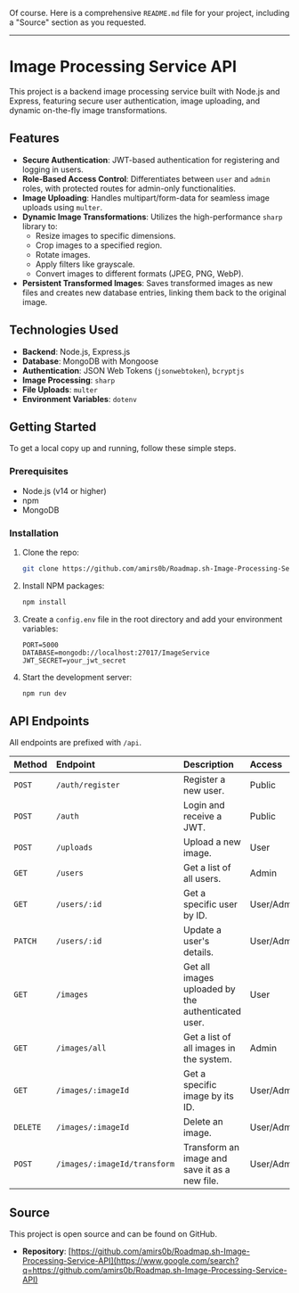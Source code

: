 Of course. Here is a comprehensive `README.md` file for your project, including a "Source" section as you requested.

-----

# Image Processing Service API

This project is a backend image processing service built with Node.js and Express, featuring secure user authentication, image uploading, and dynamic on-the-fly image transformations.

## Features

* **Secure Authentication**: JWT-based authentication for registering and logging in users.
* **Role-Based Access Control**: Differentiates between `user` and `admin` roles, with protected routes for admin-only functionalities.
* **Image Uploading**: Handles multipart/form-data for seamless image uploads using `multer`.
* **Dynamic Image Transformations**: Utilizes the high-performance `sharp` library to:
    * Resize images to specific dimensions.
    * Crop images to a specified region.
    * Rotate images.
    * Apply filters like grayscale.
    * Convert images to different formats (JPEG, PNG, WebP).
* **Persistent Transformed Images**: Saves transformed images as new files and creates new database entries, linking them back to the original image.

## Technologies Used

* **Backend**: Node.js, Express.js
* **Database**: MongoDB with Mongoose
* **Authentication**: JSON Web Tokens (`jsonwebtoken`), `bcryptjs`
* **Image Processing**: `sharp`
* **File Uploads**: `multer`
* **Environment Variables**: `dotenv`

## Getting Started

To get a local copy up and running, follow these simple steps.

### Prerequisites

* Node.js (v14 or higher)
* npm
* MongoDB

### Installation

1.  Clone the repo:
    ```sh
    git clone https://github.com/amirs0b/Roadmap.sh-Image-Processing-Service-API.git
    ```
2.  Install NPM packages:
    ```sh
    npm install
    ```
3.  Create a `config.env` file in the root directory and add your environment variables:
    ```env
    PORT=5000
    DATABASE=mongodb://localhost:27017/ImageService
    JWT_SECRET=your_jwt_secret
    ```
4.  Start the development server:
    ```sh
    npm run dev
    ```

## API Endpoints

All endpoints are prefixed with `/api`.

| Method | Endpoint                       | Description                                                     | Access      |
| :----- | :----------------------------- | :-------------------------------------------------------------- | :---------- |
| `POST` | `/auth/register`               | Register a new user.                                            | Public      |
| `POST` | `/auth`                        | Login and receive a JWT.                                        | Public      |
| `POST` | `/uploads`                     | Upload a new image.                                             | User        |
| `GET`  | `/users`                       | Get a list of all users.                                        | Admin       |
| `GET`  | `/users/:id`                   | Get a specific user by ID.                                      | User/Admin  |
| `PATCH`| `/users/:id`                   | Update a user's details.                                        | User/Admin  |
| `GET`  | `/images`                      | Get all images uploaded by the authenticated user.              | User        |
| `GET`  | `/images/all`                  | Get a list of all images in the system.                         | Admin       |
| `GET`  | `/images/:imageId`             | Get a specific image by its ID.                                 | User/Admin  |
| `DELETE`| `/images/:imageId`             | Delete an image.                                                | User/Admin  |
| `POST` | `/images/:imageId/transform`   | Transform an image and save it as a new file.                   | User/Admin  |

## Source

This project is open source and can be found on GitHub.

* **Repository**: [https://github.com/amirs0b/Roadmap.sh-Image-Processing-Service-API](https://www.google.com/search?q=https://github.com/amirs0b/Roadmap.sh-Image-Processing-Service-API)
